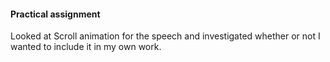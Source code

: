#### Practical assignment 

Looked at Scroll animation for the speech and investigated whether or not I wanted to include it in my own work.
